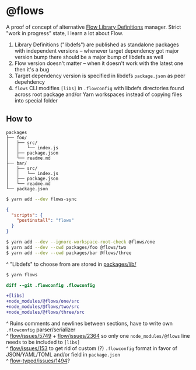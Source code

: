 # @flows

A proof of concept of alternative [Flow Library Definitions](https://flow.org/en/docs/libdefs/) manager. Strict "work in progress" state, I learn a lot about Flow.

1. Library Definitions ("libdefs") are published as standalone packages with independent versions – whenever target dependency got major version bump there should be a major bump of libdefs as well
2. Flow version doesn't matter – when it doesn't work with the latest one then it's a bug
3. Target dependency version is specified in libdefs `package.json` as peer depehdency
4. `flows` CLI modifies `[libs]` in `.flowconfig` with libdefs directories found across root package and/or Yarn workspaces instead of copying files into special folder

## How to

```
packages
├── foo/
│   ├── src/
│   │   └── index.js
│   ├── package.json
│   └── readme.md
├── bar/
│   ├── src/
│   │   └── index.js
│   ├── package.json
│   └── readme.md
└── package.json
```

```sh
$ yarn add --dev flows-sync
```

```json
{
  "scripts": {
    "postinstall": "flows"
  }
}
```

```sh
$ yarn add --dev --ignore-workspace-root-check @flows/one
$ yarn add --dev --cwd packages/foo @flows/two
$ yarn add --dev --cwd packages/bar @flows/three
```

^ "Libdefs" to choose from are stored in [packages/lib/](packages/lib)

```sh
$ yarn flows
```

```diff
diff --git .flowconfig .flowconfig

+[libs]
+node_modules/@flows/one/src
+node_modules/@flows/two/src
+node_modules/@flows/three/src
```

^ Ruins comments and newlines between sections, have to write own `.flowconfig` parser/serializer<br/>
^ [flow/issues/5749](https://github.com/facebook/flow/issues/5749) +  [flow/issues/2364](https://github.com/facebook/flow/issues/2364) so only one `node_modules/@flows` line needs to be included to `[libs]`<br/>
^ [flow/issues/153](https://github.com/facebook/flow/issues/153) to get rid of custom (?) `.flowconfig` format in favor of JSON/YAML/TOML and/or field in `package.json`<br/>
^ [flow-typed/issues/1494](https://github.com/flowtype/flow-typed/issues/1494)?
